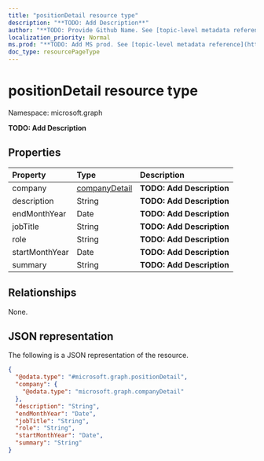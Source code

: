 ```yaml
---
title: "positionDetail resource type"
description: "**TODO: Add Description**"
author: "**TODO: Provide Github Name. See [topic-level metadata reference](https://msgo.azurewebsites.net/add/document/guidelines/metadata.html#topic-level-metadata)**"
localization_priority: Normal
ms.prod: "**TODO: Add MS prod. See [topic-level metadata reference](https://msgo.azurewebsites.net/add/document/guidelines/metadata.html#topic-level-metadata)**"
doc_type: resourcePageType
---
```


# positionDetail resource type

Namespace: microsoft.graph



**TODO: Add Description**

## Properties
|Property|Type|Description|
|:---|:---|:---|
|company|[companyDetail](../resources/companydetail.md)|**TODO: Add Description**|
|description|String|**TODO: Add Description**|
|endMonthYear|Date|**TODO: Add Description**|
|jobTitle|String|**TODO: Add Description**|
|role|String|**TODO: Add Description**|
|startMonthYear|Date|**TODO: Add Description**|
|summary|String|**TODO: Add Description**|

## Relationships
None.

## JSON representation
The following is a JSON representation of the resource.
<!-- {
  "blockType": "resource",
  "@odata.type": "microsoft.graph.positionDetail"
}
-->
``` json
{
  "@odata.type": "#microsoft.graph.positionDetail",
  "company": {
    "@odata.type": "microsoft.graph.companyDetail"
  },
  "description": "String",
  "endMonthYear": "Date",
  "jobTitle": "String",
  "role": "String",
  "startMonthYear": "Date",
  "summary": "String"
}
```

